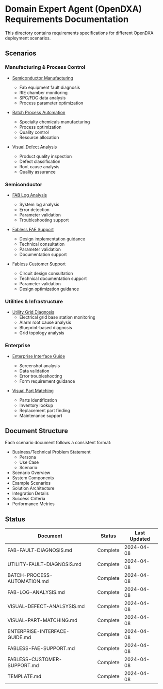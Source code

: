 # Domain Expert Agent (OpenDXA) Requirements Documentation

This directory contains requirements specifications for different OpenDXA deployment scenarios.

## Scenarios

### Manufacturing & Process Control

- [Semiconductor Manufacturing](FAB-FAULT-DIAGNOSIS.md)
  - Fab equipment fault diagnosis
  - RIE chamber monitoring
  - SPC/FDC data analysis
  - Process parameter optimization

- [Batch Process Automation](BATCH-PROCESS-AUTOMATION.md)
  - Specialty chemicals manufacturing
  - Process optimization
  - Quality control
  - Resource allocation

- [Visual Defect Analysis](VISUAL-DEFECT-ANALSYSIS.md)
  - Product quality inspection
  - Defect classification
  - Root cause analysis
  - Quality assurance

### Semiconductor

- [FAB Log Analysis](FAB-LOG-ANALYSIS.md)
  - System log analysis
  - Error detection
  - Parameter validation
  - Troubleshooting support

- [Fabless FAE Support](FABLESS-FAE-SUPPORT.md)
  - Design implementation guidance
  - Technical consultation
  - Parameter validation
  - Documentation support

- [Fabless Customer Support](FABLESS-CUSTOMER-SUPPORT.md)
  - Circuit design consultation
  - Technical documentation support
  - Parameter validation
  - Design optimization guidance

### Utilities & Infrastructure

- [Utility Grid Diagnosis](UTILITY-FAULT-DIAGNOSIS.md)
  - Electrical grid base station monitoring
  - Alarm root cause analysis
  - Blueprint-based diagnosis
  - Grid topology analysis

### Enterprise

- [Enterprise Interface Guide](ENTERPRISE-INTERFACE-GUIDE.md)
  - Screenshot analysis
  - Data validation
  - Error troubleshooting
  - Form requirement guidance

- [Visual Part Matching](VISUAL-PART-MATCHING.md)
  - Parts identification
  - Inventory lookup
  - Replacement part finding
  - Maintenance support

## Document Structure

Each scenario document follows a consistent format:
- Business/Technical Problem Statement
  - Persona
  - Use Case
  - Scenario
- Scenario Overview
- System Components
- Example Scenarios
- Solution Architecture
- Integration Details
- Success Criteria
- Performance Metrics

## Status

| Document | Status | Last Updated |
|----------|---------|--------------|
| FAB-FAULT-DIAGNOSIS.md | Complete | 2024-04-08 |
| UTILITY-FAULT-DIAGNOSIS.md | Complete | 2024-04-08 |
| BATCH-PROCESS-AUTOMATION.md | Complete | 2024-04-08 |
| FAB-LOG-ANALYSIS.md | Complete | 2024-04-08 |
| VISUAL-DEFECT-ANALSYSIS.md | Complete | 2024-04-08 |
| VISUAL-PART-MATCHING.md | Complete | 2024-04-08 |
| ENTERPRISE-INTERFACE-GUIDE.md | Complete | 2024-04-08 |
| FABLESS-FAE-SUPPORT.md | Complete | 2024-04-08 |
| FABLESS-CUSTOMER-SUPPORT.md | Complete | 2024-04-08 |
| TEMPLATE.md | Complete | 2024-04-08 |
